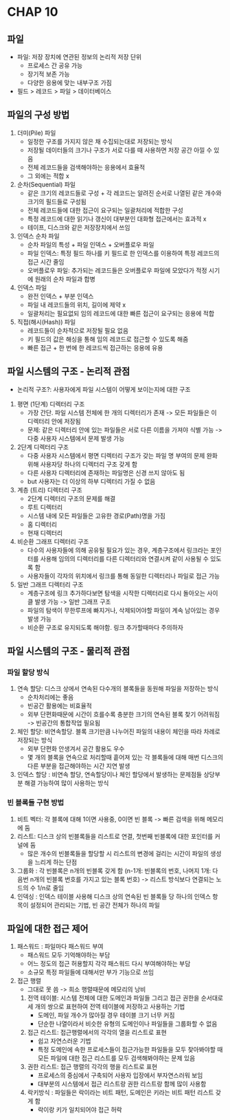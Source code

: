 # CHAP 10 

## 파일
* 파일: 저장 장치에 연관된 정보의 논리적 저장 단위 
    * 프로세스 간 공유 가능
    * 장기적 보존 가능 
    * 다양한 응용에 맞는 내부구조 가짐 
* 필드 > 레코드 > 파일 > 데이터베이스 
## 파일의 구성 방법
1. 더미(Pile) 파일
    * 일정한 구조를 가지지 않은 채 수집되는대로 저장되는 방식
    * 저장될 데이터들의 크기나 구조가 서로 다를 때 사용하면 저장 공간 아낄 수 있음 
    * 전체 레코드들을 검색해야하는 응용에서 효율적 
    * 그 외에는 적합 x
2. 순차(Sequential) 파일
    * 같은 크기의 레코드들로 구성 + 각 레코드는 알려진 순서로 나열된 같은 개수와 크기의 필드들로 구성됨 
    * 전체 레코드들에 대한 접근이 요구되는 일괄처리에 적합한 구성 
    * 특정 레코드에 대한 읽기나 갱신이 대부분인 대화형 접근에서는 효과적 x 
    * 테이프, 디스크와 같은 저장장치에서 쓰임 
3. 인덱스 순차 파일
    * 순차 파일의 특성 + 파일 인덱스 + 오버플로우 파일 
    * 파일 인덱스: 특정 필드 하나를 키 필드로 한 인덱스를 이용하여 특정 레코드의 접근 시간 줄임 
    * 오버플로우 파일: 추가되는 레코드들은 오버플로우 파일에 모았다가 적정 시기에 원래의 순차 파일과 합병 
4. 인덱스 파일 
    * 완전 인덱스 + 부분 인덱스 
    * 파일 내 레코드들의 위치, 길이에 제약 x 
    * 일괄처리는 필요없되 임의 레코드에 대한 빠른 접근이 요구되는 응용에 적합 
5. 직접(해시(Hash)) 파일 
    * 레코드들이 순차적으로 저장될 필요 없음
    * 키 필드의 값은 해싱을 통해 임의 레코드로 접근할 수 있도록 해줌 
    * 빠른 접근 + 한 번에 한 레코드씩 접근하는 응용에 유용 
## 파일 시스템의 구조 - 논리적 관점
* 논리적 구조?: 사용자에게 파일 시스템이 어떻게 보이는지에 대한 구조 
1. 평면 (1단계) 디렉터리 구조
    * 가장 간단. 파일 시스템 전체에 한 개의 디렉터리가 존재 -> 모든 파일들은 이 디렉터리 안에 저장됨
    * 문제: 같은 디렉터리 안에 있는 파일들은 서로 다른 이름을 가져야 식별 가능 -> 다중 사용자 시스템에서 문제 발생 가능
2. 2단계 디렉터리 구조 
    * 다중 사용자 시스템에서 평면 디렉터리 구조가 갖는 파일 명 부여의 문제 완화 위해 사용자당 하나의 디렉터리 구조 갖게 함 
    * 다른 사용자 디렉터리에 존재하는 파일명은 신경 쓰지 않아도 됨 
    * but 사용자는 더 이상의 하부 디렉터리 가질 수 없음 
3. 계층 (트리) 디렉터리 구조
    * 2단계 디렉터리 구조의 문제를 해결 
    * 루트 디렉터리 
    * 시스템 내에 모든 파일들은 고유한 경로(Path)명을 가짐 
    * 홈 디렉터리 
    * 현재 디렉터리 
4. 비순환 그래프 디렉터리 구조 
    * 다수의 사용자들에 의해 공유될 필요가 있는 경우, 계층구조에서 링크라는 포인터를 사용해 임의의 디렉터리를 다른 디렉터리와 연결시켜 같이 사용될 수 있도록 함
    * 사용자들이 각자의 위치에서 링크를 통해 동일한 디렉터리나 파일로 접근 가능 
5. 일반 그래프 디렉터리 구조 
    * 계층구조에 링크 추가하다보면 탐색을 시작한 디렉터리로 다시 돌아오는 사이클 발생 가능 -> 일반 그래프 구조 
    * 파일의 탐색이 무한루프에 빠지거나, 삭제되어야할 파일이 계속 남아있는 경우 발생 가능 
    * 비순환 구조로 유지되도록 해야함. 링크 추가할때마다 주의하자 

## 파일 시스템의 구조 - 물리적 관점 
### 파일 할당 방식 
1. 연속 할당: 디스크 상에서 연속된 다수개의 블록들을 동원해 파일을 저장하는 방식 
    * 순차처리에는 좋음
    * 빈공간 활용에는 비효율적 
    * 외부 단편화때문에 시간이 흐를수록 충분한 크기의 연속된 블록 찾기 어려워짐 -> 빈공간의 통합작업 필요됨 
2. 체인 할당: 비연속할당. 블록 크기만큼 나누어진 파일의 내용이 체인을 따라 차례로 저장되는 방식 
    * 외부 단편화 안생겨서 공간 활용도 우수 
    * 몇 개의 블록을 연속으로 처리할때 흩어져 있는 각 블록들에 대해 매번 디스크의 다른 부분을 접근해야하는 시간 지연 발생 
3. 인덱스 할당 : 비연속 할당, 연속할당이나 체인 할당에서 발생하는 문제점들 상당부분 해결 가능하여 많이 사용하는 방식 
### 빈 블록들 구현 방법
1. 비트 벡터: 각 블록에 대해 1이면 사용중, 0이면 빈 블록 -> 빠른 검색을 위해 메모리에 둠  
2. 리스트: 디스크 상의 빈블록들을 리스트로 연결, 첫번째 빈블록에 대한 포인터를 커널에 둠 
    * 많은 개수의 빈블록들을 할당할 시 리스트의 변경에 걸리는 시간이 파일의 생성을 느리게 하는 단점 
3. 그룹화 : 각 빈블록은 n개의 빈블록 갖게 함 (n-1개: 빈블록의 번호, 나머지 1개: 다음번 n개의 빈블록 번호를 가지고 있는 블록 번호) -> 리스트 방식보다 연결되는 노드의 수 1/n로 줄임 
4. 인덱싱 : 인덱스 테이블 사용해 디스크 상의 연속된 빈 블록들 당 하나의 인덱스 항목이 설정되어 관리되는 기법, 빈 공간 전체가 하나의 파일 

## 파일에 대한 접근 제어 
1. 패스워드 : 파일마다 패스워드 부여 
    * 패스워드 모두 기억해야하는 부담
    * 어느 정도의 접근 허용할지 각각 패스워드 다시 부여해야하는 부담 
    * 소규모 특정 파일들에 대해서만 부가 기능으로 쓰임 
2. 접근 행렬
    * 그대로 못 씀 -> 희소 행렬때문에 메모리의 낭비 
    1. 전역 테이블: 시스템 전체에 대한 도메인과 파일들 그리고 접근 권한을 순서대로 세 개의 쌍으로 표현하여 전역 테이블에 저장하고 사용하는 기법 
        * 도메인, 파일 개수가 많아질 경우 테이블 크기 너무 커짐 
        * 단순한 나열이라서 비슷한 유형의 도메인이나 파일들을 그룹화할 수 없음 
    2. 접근 리스트: 접근행렬에서의 각각의 열을 리스트로 표현 
        * 쉽고 자연스러운 기법
        * 특정 도메인에 속한 프로세스들이 접근가능한 파일들을 모두 찾아봐야할 때 모든 파일에 대한 접근 리스트를 모두 검색해봐야하는 문제 있음 
    3. 권한 리스트: 접근 행렬의 각각의 행을 리스트로 표현 
        * 프로세스의 중심에서 구축되어 사용자 입장에서 부자연스러워 보임
        * 대부분의 시스템에서 접근 리스트랑 권한 리스트랑 함께 많이 사용함 
    4. 락키방식 : 파일들은 락이라는 비트 패턴, 도메인은 키라는 비트 패턴 리스트 갖게 함 
        * 락이랑 키가 일치되어야 접근 허락 